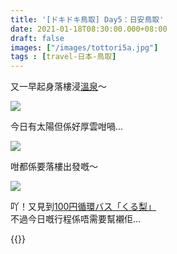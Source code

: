 ```yaml
---
title: '[ドキドキ鳥取] Day5：日安鳥取'
date: 2021-01-18T08:30:00.000+08:00
draft: false
images: ["/images/tottori5a.jpg"]
tags : [travel-日本-鳥取]
---
```


又一早起身落樓浸[溫泉](https://hidie.net/tottori4zk/)～  

![](/images/tottori5a.jpg)

今日有太陽但係好厚雲咁喎...  

![](/images/tottori5a1.jpg)

咁都係要落樓出發嘅～  

![](/images/tottori5a2.jpg)

吖！又見到[100円循環バス「くる梨」](https://hidie.net/tottori4zi/)  
不過今日嘅行程係唔需要幫襯佢...   
  
  
{{<tottori>}}  
